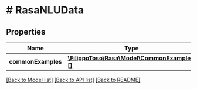 # # RasaNLUData

## Properties

Name | Type | Description | Notes
------------ | ------------- | ------------- | -------------
**commonExamples** | [**\FilippoToso\Rasa\Model\CommonExample[][]**](array.md) |  | [optional]

[[Back to Model list]](../../README.md#models) [[Back to API list]](../../README.md#endpoints) [[Back to README]](../../README.md)
